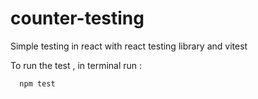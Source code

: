 # counter-testing
Simple testing in react with react testing library and vitest

   To run the test , in terminal run :

   ```shell
     npm test
   ```
